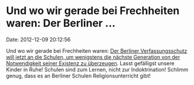 Und wo wir gerade bei Frechheiten waren: Der Berliner \...
==========================================================

Date: 2012-12-09 20:12:56

Und wo wir gerade bei Frechheiten waren: [Der Berliner Verfassungsschutz
will jetzt an die Schulen, um wenigstens die nächste Generation von der
Notwendigkeit seiner Existenz zu
überzeugen](http://www.berlinonline.de/nachrichten/berlin/palenda-berliner-verfassungsschutz-soll-brgernaher-werden-17356).
Lasst gefälligst unsere Kinder in Ruhe! Schulen sind zum Lernen, nicht
zur Indoktrination! Schlimm genug, dass es an Berliner Schulen
Religionsunterricht gibt!
